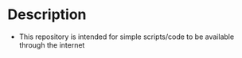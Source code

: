 # Description
- This repository is intended for simple scripts/code to be available through the internet
